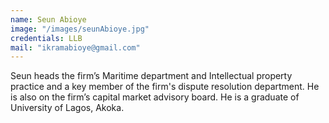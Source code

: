 ```yaml
---
name: Seun Abioye
image: "/images/seunAbioye.jpg"
credentials: LLB
mail: "ikramabioye@gmail.com"
---
```


Seun heads the firm’s Maritime department and Intellectual property practice and a key member of the firm's dispute resolution department. He is also on the firm’s capital market advisory board. He is a graduate of University of Lagos, Akoka.